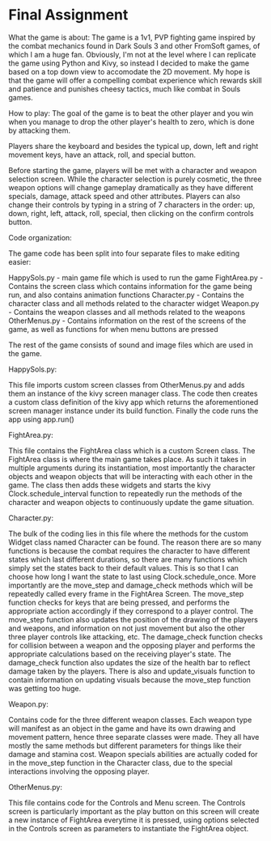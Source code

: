 # Final Assignment
What the game is about:
The game is a 1v1, PVP fighting game inspired by the combat mechanics found in Dark Souls 3 and other FromSoft games, of which I am a huge fan. Obviously, I'm not at the level where I can replicate the game using Python and Kivy, so instead I decided to make the game based on a top down view to accomodate the 2D movement. My hope is that the game will offer a compelling combat experience which rewards skill and patience and punishes cheesy tactics, much like combat in Souls games.

How to play:
The goal of the game is to beat the other player and you win when you manage to drop the other player's health to zero, which is done by attacking them. 

Players share the keyboard and besides the typical up, down, left and right movement keys, have an attack, roll, and special button.

Before starting the game, players will be met with a character and weapon selection screen. While the character selection is purely cosmetic, the three weapon options will change gameplay dramatically as they have different specials, damage, attack speed and other attributes. Players can also change their controls by typing in a string of 7 characters in the order: up, down, right, left, attack, roll, special, then clicking on the confirm controls button.

Code organization:

The game code has been split into four separate files to make editing easier:

HappySols.py - main game file which is used to run the game
FightArea.py - Contains the screen class which contains information for the game being run, and also contains animation functions
Character.py - Contains the character class and all methods related to the character widget
Weapon.py - Contains the weapon classes and all methods related to the weapons
OtherMenus.py - Contains information on the rest of the screens of the game, as well as functions for when menu buttons are pressed

The rest of the game consists of sound and image files which are used in the game.

HappySols.py:

This file imports custom screen classes from OtherMenus.py and adds them an instance of the kivy screen manager class.
The code then creates a custom class definition of the kivy app which returns the aforementioned screen manager instance under its build function.
Finally the code runs the app using app.run()

FightArea.py:

This file contains the FightArea class which is a custom Screen class. The FightArea class is where the main game takes place. As such it takes in multiple arguments during its instantiation, most importantly the character objects and weapon objects that will be interacting with each other in the game. The class then adds these widgets and starts the kivy Clock.schedule_interval function to repeatedly run the methods of the character and weapon objects to continuously update the game situation.

Character.py:

The bulk of the coding lies in this file where the methods for the custom Widget class named Character can be found. The reason there are so many functions is because the combat requires the character to have different states which last different durations, so there are many functions which simply set the states back to their default values. This is so that I can choose how long I want the state to last using Clock.schedule_once. More importantly are the move_step and damage_check methods which will be repeatedly called every frame in the FightArea Screen. The move_step function checks for keys that are being pressed, and performs the appropriate action accordingly if they correspond to a player control. The move_step function also updates the position of the drawing of the players and weapons, and information on not just movement but also the other three player controls like attacking, etc. The damage_check function checks for collision between a weapon and the opposing player and performs the appropriate calculations based on the receiving player's state. The damage_check function also updates the size of the health bar to reflect damage taken by the players. There is also and update_visuals function to contain information on updating visuals because the move_step function was getting too huge.

Weapon.py:

Contains code for the three different weapon classes. Each weapon type will manifest as an object in the game and have its own drawing and movement pattern, hence three separate classes were made. They all have mostly the same methods but different parameters for things like their damage and stamina cost. Weapon specials abilities are actually coded for in the move_step function in the Character class, due to the special interactions involving the opposing player.

OtherMenus.py:

This file contains code for the Controls and Menu screen. The Controls screen is particularly important as the play button on this screen will create a new instance of FightArea everytime it is pressed, using options selected in the Controls screen as parameters to instantiate the FightArea object. 


